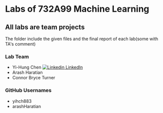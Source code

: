 # Labs of 732A99 Machine Learning
## All labs are team projects

The folder include the given files and the final report of each lab(some with TA's comment)

### Lab Team
* Yi-Hung Chen [![Linkedin](https://i.stack.imgur.com/gVE0j.png) LinkedIn](https://www.linkedin.com/in/yi-hung-eric-chen-7aa54120a)
* Arash Haratian 
* Connor Bryce Turner

### GitHub Usernames
* yihch883
* arashHaratian


